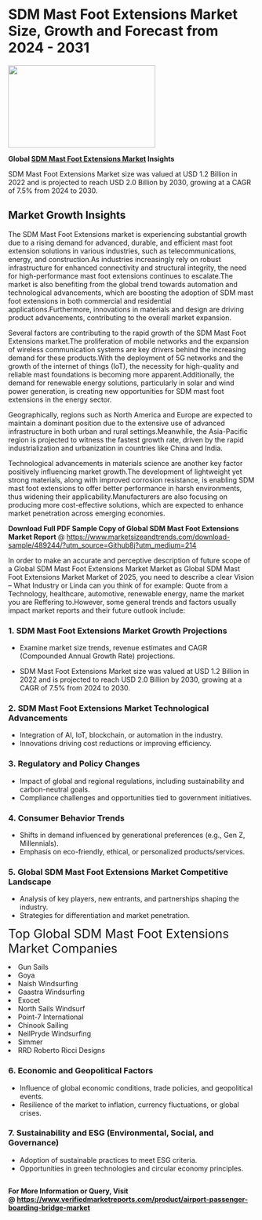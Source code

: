 <H1>SDM Mast Foot Extensions Market Size, Growth and Forecast from 2024 - 2031</H1><img class="aligncenter size-medium wp-image-584254" src="https://thirdeyenews.in/wp-content/uploads/2024/09/Global-Market-Research-300x168.jpeg" alt="" width="300" height="168" /><p><strong>Global&nbsp;<a href="https://www.marketsizeandtrends.com/download-sample/489244/?utm_source=Github8j?utm_medium=214">SDM Mast Foot Extensions Market</a> Insights</strong></p><p>SDM Mast Foot Extensions Market size was valued at USD 1.2 Billion in 2022 and is projected to reach USD 2.0 Billion by 2030, growing at a CAGR of 7.5% from 2024 to 2030.</p><p><h2>Market Growth Insights</h2> <p>The SDM Mast Foot Extensions market is experiencing substantial growth due to a rising demand for advanced, durable, and efficient mast foot extension solutions in various industries, such as telecommunications, energy, and construction.As industries increasingly rely on robust infrastructure for enhanced connectivity and structural integrity, the need for high-performance mast foot extensions continues to escalate.The market is also benefiting from the global trend towards automation and technological advancements, which are boosting the adoption of SDM mast foot extensions in both commercial and residential applications.Furthermore, innovations in materials and design are driving product advancements, contributing to the overall market expansion.</p> <p>Several factors are contributing to the rapid growth of the SDM Mast Foot Extensions market.The proliferation of mobile networks and the expansion of wireless communication systems are key drivers behind the increasing demand for these products.With the deployment of 5G networks and the growth of the internet of things (IoT), the necessity for high-quality and reliable mast foundations is becoming more apparent.Additionally, the demand for renewable energy solutions, particularly in solar and wind power generation, is creating new opportunities for SDM mast foot extensions in the energy sector.</p> <p>Geographically, regions such as North America and Europe are expected to maintain a dominant position due to the extensive use of advanced infrastructure in both urban and rural settings.Meanwhile, the Asia-Pacific region is projected to witness the fastest growth rate, driven by the rapid industrialization and urbanization in countries like China and India.</p> <p>Technological advancements in materials science are another key factor positively influencing market growth.The development of lightweight yet strong materials, along with improved corrosion resistance, is enabling SDM mast foot extensions to offer better performance in harsh environments, thus widening their applicability.Manufacturers are also focusing on producing more cost-effective solutions, which are expected to enhance market penetration across emerging economies.</p> <p><span class=""><strong>Download Full PDF Sample Copy of Global SDM Mast Foot Extensions Market Report</strong> @ <a href="https://www.marketsizeandtrends.com/download-sample/489244/?utm_source=Github8j?utm_medium=214" target="_blank">https://www.marketsizeandtrends.com/download-sample/489244/?utm_source=Github8j?utm_medium=214</a></span></p><p>In order to make an accurate and perceptive description of future scope of a Global&nbsp;SDM Mast Foot Extensions Market Market as Global&nbsp;SDM Mast Foot Extensions Market Market of 2025, you need to describe a clear Vision &ndash; What Industry or Linda can you think of for example: Quote from a Technology, healthcare, automotive, renewable energy, name the market you are Reffering to.However, some general trends and factors usually impact market reports and their future outlook include:</p><h3>1.&nbsp;<strong>SDM Mast Foot Extensions Market Growth Projections</strong></h3><ul><li>Examine market size trends, revenue estimates and CAGR (Compounded Annual Growth Rate) projections.</li><li><p>SDM Mast Foot Extensions Market size was valued at USD 1.2 Billion in 2022 and is projected to reach USD 2.0 Billion by 2030, growing at a CAGR of 7.5% from 2024 to 2030.</p></li></ul><h3>2.&nbsp;<strong>SDM Mast Foot Extensions Market Technological Advancements</strong></h3><ul><li>Integration of AI, IoT, blockchain, or automation in the industry.</li><li>Innovations driving cost reductions or improving efficiency.</li></ul><h3>3.&nbsp;<strong>Regulatory and Policy Changes</strong></h3><ul><li>Impact of global and regional regulations, including sustainability and carbon-neutral goals.</li><li>Compliance challenges and opportunities tied to government initiatives.</li></ul><h3>4.&nbsp;<strong>Consumer Behavior Trends</strong></h3><ul><li>Shifts in demand influenced by generational preferences (e.g., Gen Z, Millennials).</li><li>Emphasis on eco-friendly, ethical, or personalized products/services.</li></ul><h3>5.&nbsp;<strong>Global SDM Mast Foot Extensions Market Competitive Landscape</strong></h3><ul><li>Analysis of key players, new entrants, and partnerships shaping the industry.</li><li>Strategies for differentiation and market penetration.</li></ul><p data-pm-slice="1 1 []"><span style="color: inherit; font-family: inherit; font-size: 25px;">Top Global SDM Mast Foot Extensions Market Companies</span></p><div class="" data-test-id=""><p><li>Gun Sails</li><li> Goya</li><li> Naish Windsurfing</li><li> Gaastra Windsurfing</li><li> Exocet</li><li> North Sails Windsurf</li><li> Point-7 International</li><li> Chinook Sailing</li><li> NeilPryde Windsurfing</li><li> Simmer</li><li> RRD Roberto Ricci Designs</li></p></div><h3>6.&nbsp;<strong>Economic and Geopolitical Factors</strong></h3><ul><li>Influence of global economic conditions, trade policies, and geopolitical events.</li><li>Resilience of the market to inflation, currency fluctuations, or global crises.</li></ul><h3>7.&nbsp;<strong>Sustainability and ESG (Environmental, Social, and Governance)</strong></h3><ul><li>Adoption of sustainable practices to meet ESG criteria.</li><li>Opportunities in green technologies and circular economy principles.</li></ul><h2><strong style="font-size: 14px;">For More Information or Query, Visit @&nbsp;</strong><a style="background-color: #ffffff; font-size: 14px;" href="https://www.marketsizeandtrends.com/report/sdm-mast-foot-extensions-market/" target="_blank">https://www.verifiedmarketreports.com/product/airport-passenger-boarding-bridge-market</a></h2>